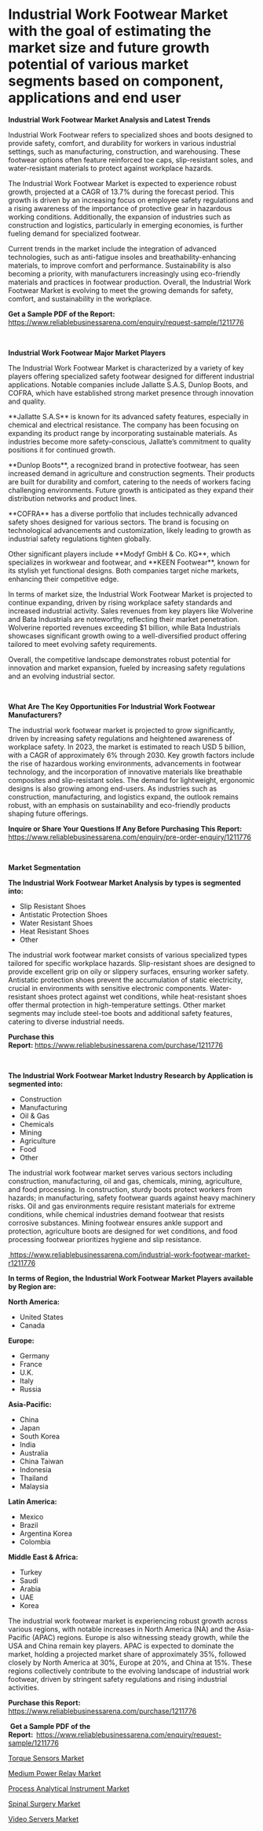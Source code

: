 <p><h1>Industrial Work Footwear Market with the goal of estimating the market size and future growth potential of various market segments based on component, applications and end user</h1></p><p><strong>Industrial Work Footwear Market Analysis and Latest Trends</strong></p>
<p><p>Industrial Work Footwear refers to specialized shoes and boots designed to provide safety, comfort, and durability for workers in various industrial settings, such as manufacturing, construction, and warehousing. These footwear options often feature reinforced toe caps, slip-resistant soles, and water-resistant materials to protect against workplace hazards.</p><p>The Industrial Work Footwear Market is expected to experience robust growth, projected at a CAGR of 13.7% during the forecast period. This growth is driven by an increasing focus on employee safety regulations and a rising awareness of the importance of protective gear in hazardous working conditions. Additionally, the expansion of industries such as construction and logistics, particularly in emerging economies, is further fueling demand for specialized footwear.</p><p>Current trends in the market include the integration of advanced technologies, such as anti-fatigue insoles and breathability-enhancing materials, to improve comfort and performance. Sustainability is also becoming a priority, with manufacturers increasingly using eco-friendly materials and practices in footwear production. Overall, the Industrial Work Footwear Market is evolving to meet the growing demands for safety, comfort, and sustainability in the workplace.</p></p>
<p><strong>Get a Sample PDF of the Report:&nbsp;</strong> <a href="https://www.reliablebusinessarena.com/enquiry/request-sample/1211776?utm_campaign=1285&utm_medium=2&utm_source=Github&utm_content=ia&utm_term=05102024&utm_id=industrial-work-footwear">https://www.reliablebusinessarena.com/enquiry/request-sample/1211776</a></p>
<p>&nbsp;</p>
<p><strong>Industrial Work Footwear Major Market Players</strong></p>
<p><p>The Industrial Work Footwear Market is characterized by a variety of key players offering specialized safety footwear designed for different industrial applications. Notable companies include Jallatte S.A.S, Dunlop Boots, and COFRA, which have established strong market presence through innovation and quality.</p><p>**Jallatte S.A.S** is known for its advanced safety features, especially in chemical and electrical resistance. The company has been focusing on expanding its product range by incorporating sustainable materials. As industries become more safety-conscious, Jallatte’s commitment to quality positions it for continued growth.</p><p>**Dunlop Boots**, a recognized brand in protective footwear, has seen increased demand in agriculture and construction segments. Their products are built for durability and comfort, catering to the needs of workers facing challenging environments. Future growth is anticipated as they expand their distribution networks and product lines.</p><p>**COFRA** has a diverse portfolio that includes technically advanced safety shoes designed for various sectors. The brand is focusing on technological advancements and customization, likely leading to growth as industrial safety regulations tighten globally.</p><p>Other significant players include **Modyf GmbH & Co. KG**, which specializes in workwear and footwear, and **KEEN Footwear**, known for its stylish yet functional designs. Both companies target niche markets, enhancing their competitive edge.</p><p>In terms of market size, the Industrial Work Footwear Market is projected to continue expanding, driven by rising workplace safety standards and increased industrial activity. Sales revenues from key players like Wolverine and Bata Industrials are noteworthy, reflecting their market penetration. Wolverine reported revenues exceeding $1 billion, while Bata Industrials showcases significant growth owing to a well-diversified product offering tailored to meet evolving safety requirements.</p><p>Overall, the competitive landscape demonstrates robust potential for innovation and market expansion, fueled by increasing safety regulations and an evolving industrial sector.</p></p>
<p>&nbsp;</p>
<p><strong>What Are The Key Opportunities For Industrial Work Footwear Manufacturers?</strong></p>
<p><p>The industrial work footwear market is projected to grow significantly, driven by increasing safety regulations and heightened awareness of workplace safety. In 2023, the market is estimated to reach USD 5 billion, with a CAGR of approximately 6% through 2030. Key growth factors include the rise of hazardous working environments, advancements in footwear technology, and the incorporation of innovative materials like breathable composites and slip-resistant soles. The demand for lightweight, ergonomic designs is also growing among end-users. As industries such as construction, manufacturing, and logistics expand, the outlook remains robust, with an emphasis on sustainability and eco-friendly products shaping future offerings.</p></p>
<p><strong>Inquire or Share Your Questions If Any Before Purchasing This Report:</strong> <a href="https://www.reliablebusinessarena.com/enquiry/pre-order-enquiry/1211776?utm_campaign=1285&utm_medium=2&utm_source=Github&utm_content=ia&utm_term=05102024&utm_id=industrial-work-footwear">https://www.reliablebusinessarena.com/enquiry/pre-order-enquiry/1211776</a></p>
<p>&nbsp;</p>
<p><strong>Market Segmentation</strong></p>
<p><strong>The Industrial Work Footwear Market Analysis by types is segmented into:</strong></p>
<p><ul><li>Slip Resistant Shoes</li><li>Antistatic Protection Shoes</li><li>Water Resistant Shoes</li><li>Heat Resistant Shoes</li><li>Other</li></ul></p>
<p><p>The industrial work footwear market consists of various specialized types tailored for specific workplace hazards. Slip-resistant shoes are designed to provide excellent grip on oily or slippery surfaces, ensuring worker safety. Antistatic protection shoes prevent the accumulation of static electricity, crucial in environments with sensitive electronic components. Water-resistant shoes protect against wet conditions, while heat-resistant shoes offer thermal protection in high-temperature settings. Other market segments may include steel-toe boots and additional safety features, catering to diverse industrial needs.</p></p>
<p><strong>Purchase this Report:&nbsp;</strong><a href="https://www.reliablebusinessarena.com/purchase/1211776?utm_campaign=1285&utm_medium=2&utm_source=Github&utm_content=ia&utm_term=05102024&utm_id=industrial-work-footwear">https://www.reliablebusinessarena.com/purchase/1211776</a></p>
<p>&nbsp;</p>
<p><strong>The Industrial Work Footwear Market Industry Research by Application is segmented into:</strong></p>
<p><ul><li>Construction</li><li>Manufacturing</li><li>Oil & Gas</li><li>Chemicals</li><li>Mining</li><li>Agriculture</li><li>Food</li><li>Other</li></ul></p>
<p><p>The industrial work footwear market serves various sectors including construction, manufacturing, oil and gas, chemicals, mining, agriculture, and food processing. In construction, sturdy boots protect workers from hazards; in manufacturing, safety footwear guards against heavy machinery risks. Oil and gas environments require resistant materials for extreme conditions, while chemical industries demand footwear that resists corrosive substances. Mining footwear ensures ankle support and protection, agriculture boots are designed for wet conditions, and food processing footwear prioritizes hygiene and slip resistance.</p></p>
<p><a href="https://www.reliablebusinessarena.com/industrial-work-footwear-market-r1211776?utm_campaign=1285&utm_medium=2&utm_source=Github&utm_content=ia&utm_term=05102024&utm_id=industrial-work-footwear">&nbsp;https://www.reliablebusinessarena.com/industrial-work-footwear-market-r1211776</a></p>
<p><strong>In terms of Region, the Industrial Work Footwear Market Players available by Region are:</strong></p>
<p>
    <p> <strong> North America: </strong>
        <ul>
            <li>United States</li>
            <li>Canada</li>
        </ul>
        </p> 
    <p> <strong> Europe: </strong>
        <ul>
            <li>Germany</li>
            <li>France</li>
            <li>U.K.</li>
            <li>Italy</li>
            <li>Russia</li>
        </ul>
        </p> 
    <p> <strong> Asia-Pacific: </strong>
        <ul>
            <li>China</li>
            <li>Japan</li>
            <li>South Korea</li>
            <li>India</li>
            <li>Australia</li>
            <li>China Taiwan</li>
            <li>Indonesia</li>
            <li>Thailand</li>
            <li>Malaysia</li>
        </ul>
        </p> 
    <p> <strong> Latin America: </strong>
        <ul>
            <li>Mexico</li>
            <li>Brazil</li>
            <li>Argentina Korea</li>
            <li>Colombia</li>
        </ul>
        </p> 
    <p> <strong> Middle East & Africa: </strong>
        <ul>
            <li>Turkey</li>
            <li>Saudi</li>
            <li>Arabia</li>
            <li>UAE</li>
            <li>Korea</li>
        </ul>
    </p>
    </p>
<p><p>The industrial work footwear market is experiencing robust growth across various regions, with notable increases in North America (NA) and the Asia-Pacific (APAC) regions. Europe is also witnessing steady growth, while the USA and China remain key players. APAC is expected to dominate the market, holding a projected market share of approximately 35%, followed closely by North America at 30%, Europe at 20%, and China at 15%. These regions collectively contribute to the evolving landscape of industrial work footwear, driven by stringent safety regulations and rising industrial activities.</p></p>
<p><strong>Purchase this Report: </strong><a href="https://www.reliablebusinessarena.com/purchase/1211776?utm_campaign=1285&utm_medium=2&utm_source=Github&utm_content=ia&utm_term=05102024&utm_id=industrial-work-footwear">https://www.reliablebusinessarena.com/purchase/1211776</a></p>
<p>&nbsp;<strong>Get a Sample PDF of the Report:&nbsp;&nbsp;</strong><a href="https://www.reliablebusinessarena.com/enquiry/request-sample/1211776?utm_campaign=1285&utm_medium=2&utm_source=Github&utm_content=ia&utm_term=05102024&utm_id=industrial-work-footwear">https://www.reliablebusinessarena.com/enquiry/request-sample/1211776</a></p>
<p><strong></strong></p>
<p><p><a href="https://www.linkedin.com/pulse/insights-torque-sensors-industry-market-financial-status-yazne?utm_campaign=1285&utm_medium=2&utm_source=Github&utm_content=ia&utm_term=05102024&utm_id=industrial-work-footwear">Torque Sensors Market</a></p><p><a href="https://issuu.com/reportprime-2/docs/medium-power-relay-market-size-2030_11850198997de3?utm_campaign=1285&utm_medium=2&utm_source=Github&utm_content=ia&utm_term=05102024&utm_id=industrial-work-footwear">Medium Power Relay Market</a></p><p><a href="https://www.linkedin.com/pulse/global-process-analytical-instrument-market-opportunities-gau7e?utm_campaign=1285&utm_medium=2&utm_source=Github&utm_content=ia&utm_term=05102024&utm_id=industrial-work-footwear">Process Analytical Instrument Market</a></p><p><a href="https://www.linkedin.com/pulse/spinal-surgery-market2024-2031-industry-insights-investment-uwfkc?utm_campaign=1285&utm_medium=2&utm_source=Github&utm_content=ia&utm_term=05102024&utm_id=industrial-work-footwear">Spinal Surgery Market</a></p><p><a href="https://www.linkedin.com/pulse/global-video-servers-market-projected-grow-cagr-11-forcasted-p2dff?utm_campaign=1285&utm_medium=2&utm_source=Github&utm_content=ia&utm_term=05102024&utm_id=industrial-work-footwear">Video Servers Market</a></p></p>